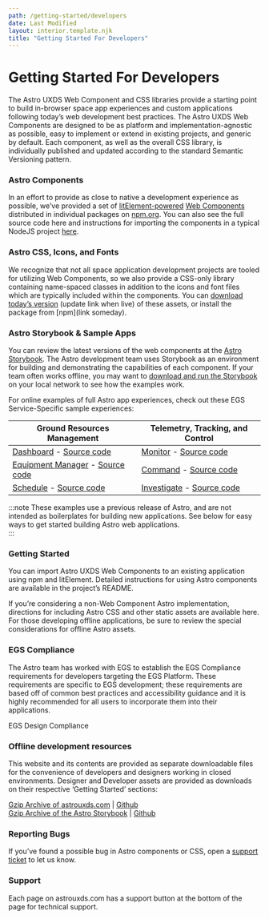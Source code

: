 ```yaml
---
path: /getting-started/developers
date: Last Modified
layout: interior.template.njk
title: "Getting Started For Developers"
---
```


# Getting Started For Developers

The Astro UXDS Web Component and CSS libraries provide a starting point to build in-browser space app experiences and custom applications following today’s web development best practices. The Astro UXDS Web Components are designed to be as platform and implementation-agnostic as possible, easy to implement or extend in existing projects, and generic by default. Each component, as well as the overall CSS library, is individually published and updated according to the standard Semantic Versioning pattern.  
  
  
### Astro Components  
In an effort to provide as close to native a development experience as possible, we’ve provided a set of [litElement-powered](https://lit-element.polymer-project.org/guide) [Web Components](https://developer.mozilla.org/en-US/docs/Web/Web_Components) distributed in individual packages on [npm.org](https://www.npmjs.com/org/astrouxds). You can also see the full source code here and instructions for importing the components in a typical NodeJS project [here](https://github.com/RocketCommunicationsInc/astro-components/tree/feature/astro-tokens-static-assets#use-the-astro-web-components-in-a-nodejs-project).  
  
  
### Astro CSS, Icons, and Fonts  
We recognize that not all space application development projects are tooled for utilizing Web Components, so we also provide a CSS-only library containing name-spaced classes in addition to the icons and font files which are typically included within the components. You can [download today’s version](https://github.com/RocketCommunicationsInc/astro-components/tree/feature/astro-tokens-static-assets/src/components/rux-assets) (update link when live) of these assets, or install the package from [npm](link someday).  
  
  
### Astro Storybook & Sample Apps  
You can review the latest versions of the web components at the [Astro Storybook](https://astro-components.netlify.app/?path=/story/astro-uxds-welcome--start-here). The Astro development team uses Storybook as an environment for building and demonstrating the capabilities of each component. If your team often works offline, you may want to [download and run the Storybook](https://github.com/RocketCommunicationsInc/astro-components/tree/feature/astro-tokens-static-assets#download-and-install-the-astro-web-component-storybook) on your local network to see how the examples work.  
  
For online examples of full Astro app experiences, check out these EGS Service-Specific sample experiences:  
  
| Ground Resources Management   | Telemetry, Tracking, and Control |
| ----------------------------- | -------------------------------- |
| [Dashboard](/grm-service-ux-design/grm-dashboard/) - [Source code](https://bitbucket.org/rocketcom/grm-sample-apps-dashboard/src/master/)   |  [Monitor](/ttc-service-ux-design/ttc-monitor/) - [Source code](https://bitbucket.org/rocketcom/tt-c-monitor/src/master/)  |
| [Equipment Manager](/grm-service-ux-design/grm-equipment-manager/) - [Source code](https://bitbucket.org/rocketcom/grm-sample-apps-equipment/src/master/)  | [Command](/ttc-service-ux-design/ttc-command/) - [Source code](https://bitbucket.org/rocketcom/tt-c-command/src/master/)  |
| [Schedule](/grm-service-ux-design/grm-schedule/) - [Source code](https://bitbucket.org/rocketcom/grm-sample-apps-schedule/src/master/)   | [Investigate](/ttc-service-ux-design/ttc-investigate/) - [Source code](https://bitbucket.org/rocketcom/tt-c-investigate/src/master/)   |
  
:::note
These examples use a previous release of Astro, and are not intended as boilerplates for building new applications. See below for easy ways to get started building Astro web applications.  
:::
  
  
### Getting Started  
You can import Astro UXDS Web Components to an existing application using npm and litElement. Detailed instructions for using Astro components are available in the project’s README.  
  
If you’re considering a non-Web Component Astro implementation, directions for including Astro CSS and other static assets are available here. For those developing offline applications, be sure to review the special considerations for offline Astro assets.  
  
  
### EGS Compliance  
The Astro team has worked with EGS to establish the EGS Compliance requirements for developers targeting the EGS Platform. These requirements are specific to EGS development; these requirements are based off of common best practices and accessibility guidance and it is highly recommended for all users to incorporate them into their applications.  
  
EGS Design Compliance  
  
  
### Offline development resources  
  
This website and its contents are provided as separate downloadable files for the convenience of developers and designers working in closed environments. Designer and Developer assets are provided as downloads on their respective ‘Getting Started’ sections:  
  
[Gzip Archive of astrouxds.com](https://github.com/RocketCommunicationsInc/astro-uxds/archive/draft.zip) | [Github](https://github.com/RocketCommunicationsInc/astro-uxds)  
[Gzip Archive of the Astro Storybook](https://github.com/RocketCommunicationsInc/astro-components/archive/master.zip) | [Github](https://github.com/RocketCommunicationsInc/astro-components)
  
  
### Reporting Bugs  
If you’ve found a possible bug in Astro components or CSS, open a [support ticket](https://rocketcom.atlassian.net/servicedesk/customer/portal/2) to let us know.
  
  
### Support  
Each page on astrouxds.com has a support button at the bottom of the page for technical support.
